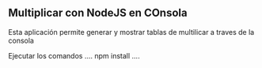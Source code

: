 ## Multiplicar con NodeJS en COnsola
Esta aplicación permite generar y mostrar tablas de multilicar a traves  de 
la consola

Ejecutar los comandos
....
npm install
....